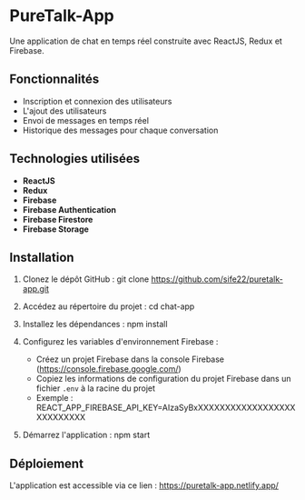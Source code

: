 # PureTalk-App
Une application de chat en temps réel construite avec ReactJS, Redux et Firebase.

## Fonctionnalités
- Inscription et connexion des utilisateurs
- L'ajout des utilisateurs
- Envoi de messages en temps réel
- Historique des messages pour chaque conversation

## Technologies utilisées
- **ReactJS** 
- **Redux**
- **Firebase**
- **Firebase Authentication**
- **Firebase Firestore**
- **Firebase Storage**

## Installation
1. Clonez le dépôt GitHub :
   git clone https://github.com/sife22/puretalk-app.git

2. Accédez au répertoire du projet :
   cd chat-app

3. Installez les dépendances :
   npm install

4. Configurez les variables d'environnement Firebase :
   - Créez un projet Firebase dans la console Firebase (https://console.firebase.google.com/)
   - Copiez les informations de configuration du projet Firebase dans un fichier `.env` à la racine du projet
   - Exemple :
     REACT_APP_FIREBASE_API_KEY=AIzaSyBxXXXXXXXXXXXXXXXXXXXXXXXXXXX

5. Démarrez l'application :
   npm start

## Déploiement
L'application est accessible via ce lien : https://puretalk-app.netlify.app/